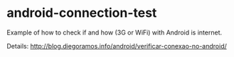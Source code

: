 android-connection-test
=======================

Example of how to check if and how (3G or WiFi) with Android is internet.

Details: http://blog.diegoramos.info/android/verificar-conexao-no-android/
